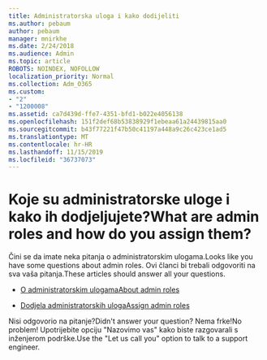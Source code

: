 ```yaml
---
title: Administratorska uloga i kako dodijeliti
ms.author: pebaum
author: pebaum
manager: mnirkhe
ms.date: 2/24/2018
ms.audience: Admin
ms.topic: article
ROBOTS: NOINDEX, NOFOLLOW
localization_priority: Normal
ms.collection: Adm_O365
ms.custom:
- "2"
- "1200008"
ms.assetid: ca7d439d-ffe7-4351-bfd1-b022e4056138
ms.openlocfilehash: 151f2def68b53838929f1ebeaa61a24439815aa0
ms.sourcegitcommit: b43f77221f47b50c41197a448a9c26c423ce1ad5
ms.translationtype: MT
ms.contentlocale: hr-HR
ms.lasthandoff: 11/15/2019
ms.locfileid: "36737073"
---
```

# <a name="what-are-admin-roles-and-how-do-you-assign-them"></a><span data-ttu-id="98be3-102">Koje su administratorske uloge i kako ih dodjeljujete?</span><span class="sxs-lookup"><span data-stu-id="98be3-102">What are admin roles and how do you assign them?</span></span>

<span data-ttu-id="98be3-103">Čini se da imate neka pitanja o administratorskim ulogama.</span><span class="sxs-lookup"><span data-stu-id="98be3-103">Looks like you have some questions about admin roles.</span></span> <span data-ttu-id="98be3-104">Ovi članci bi trebali odgovoriti na sva vaša pitanja.</span><span class="sxs-lookup"><span data-stu-id="98be3-104">These articles should answer all your questions.</span></span>
  
- [<span data-ttu-id="98be3-105">O administratorskim ulogama</span><span class="sxs-lookup"><span data-stu-id="98be3-105">About admin roles</span></span>](https://docs.microsoft.com/office365/admin/add-users/about-admin-roles)

- [<span data-ttu-id="98be3-106">Dodjela administratorskih uloga</span><span class="sxs-lookup"><span data-stu-id="98be3-106">Assign admin roles</span></span>](https://docs.microsoft.com/office365/admin/add-users/assign-admin-roles)

<span data-ttu-id="98be3-107">Nisi odgovorio na pitanje?</span><span class="sxs-lookup"><span data-stu-id="98be3-107">Didn't answer your question?</span></span> <span data-ttu-id="98be3-108">Nema frke!</span><span class="sxs-lookup"><span data-stu-id="98be3-108">No problem!</span></span> <span data-ttu-id="98be3-109">Upotrijebite opciju "Nazovimo vas" kako biste razgovarali s inženjerom podrške.</span><span class="sxs-lookup"><span data-stu-id="98be3-109">Use the "Let us call you" option to talk to a support engineer.</span></span>
  